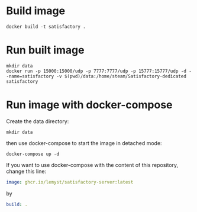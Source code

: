 # Build image
```shell
docker build -t satisfactory .
```

# Run built image
```shell
mkdir data
docker run -p 15000:15000/udp -p 7777:7777/udp -p 15777:15777/udp -d --name=satisfactory -v $(pwd)/data:/home/steam/Satisfactory-dedicated satisfactory
```

# Run image with docker-compose

Create the data directory:
```shell
mkdir data
```

then use docker-compose to start the image in detached mode:
```shell
docker-compose up -d
```

If you want to use docker-compose with the content of this repository, change this line:
```yaml
image: ghcr.io/lemyst/satisfactory-server:latest
```
by
```yaml
build: .
```
